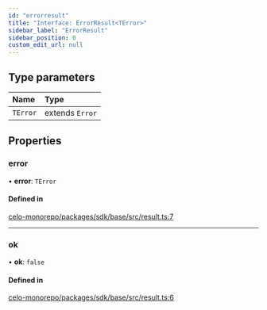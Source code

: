 ```yaml
---
id: "errorresult"
title: "Interface: ErrorResult<TError>"
sidebar_label: "ErrorResult"
sidebar_position: 0
custom_edit_url: null
---
```


## Type parameters

| Name | Type |
| :------ | :------ |
| `TError` | extends `Error` |

## Properties

### error

• **error**: `TError`

#### Defined in

[celo-monorepo/packages/sdk/base/src/result.ts:7](https://github.com/celo-org/celo-monorepo/tree/master/result.ts#L7)

___

### ok

• **ok**: ``false``

#### Defined in

[celo-monorepo/packages/sdk/base/src/result.ts:6](https://github.com/celo-org/celo-monorepo/tree/master/result.ts#L6)
